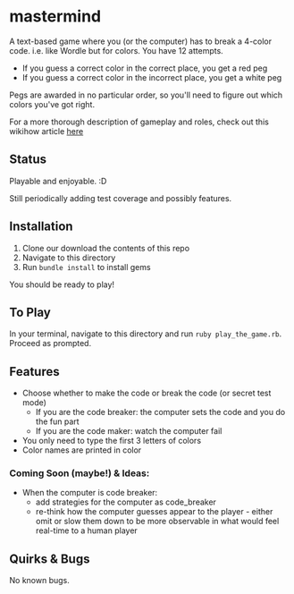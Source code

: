# mastermind
A text-based game where you (or the computer) has to break a 4-color code. i.e. like Wordle but for colors. You have 12 attempts.

- If you guess a correct color in the correct place, you get a red peg
- If you guess a correct color in the incorrect place, you get a white peg

Pegs are awarded in no particular order, so you'll need to figure out which colors you've got right.

For a more thorough description of gameplay and roles, check out this wikihow article [here](https://www.wikihow.com/Play-Mastermind)

## Status
Playable and enjoyable. :D

Still periodically adding test coverage and possibly features. 

## Installation
1. Clone our download the contents of this repo
2. Navigate to this directory
3. Run `bundle install` to install gems

You should be ready to play!

## To Play
In your terminal, navigate to this directory and run `ruby play_the_game.rb`. Proceed as prompted.

## Features
- Choose whether to make the code or break the code (or secret test mode)
  - If you are the code breaker: the computer sets the code and you do the fun part
  - If you are the code maker: watch the computer fail
- You only need to type the first 3 letters of colors
- Color names are printed in color

### Coming Soon (maybe!) & Ideas:
- When the computer is code breaker:
  - add strategies for the computer as code_breaker
  - re-think how the computer guesses appear to the player - either omit or slow them down to be more observable in what would feel real-time to a human player

## Quirks & Bugs
No known bugs.